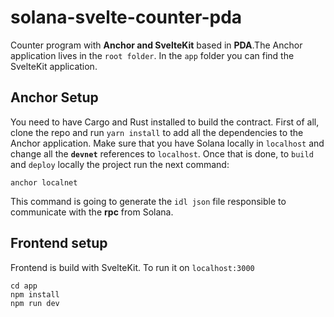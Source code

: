 # solana-svelte-counter-pda

Counter program with **Anchor and SvelteKit** based in **PDA**.The Anchor application lives in the `root folder`. In the `app` folder you can find the SvelteKit application.

## Anchor Setup

You need to have Cargo and Rust installed to build the contract. First of all, clone the repo and run `yarn install` to add all the dependencies to the Anchor application. Make sure that you have Solana locally in `localhost` and change all the **`devnet`** references to `localhost`. Once that is done, to `build` and `deploy` locally the project run the next command:

```
anchor localnet
```

This command is going to generate the `idl json` file responsible to communicate with the **rpc** from Solana.

## Frontend setup

Frontend is build with SvelteKit. To run it on `localhost:3000`

```
cd app
npm install
npm run dev
```
